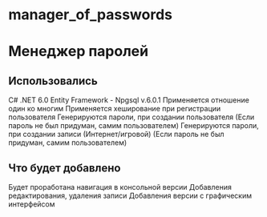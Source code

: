 # manager_of_passwords
# Менеджер паролей

## Использовались
C# .NET 6.0
Entity Framework - Npgsql v.6.0.1
Применяется отношение один ко многим
Применяется хеширование при регистрации пользователя
Генерируются пароли, при создании пользователя (Если пароль не был придуман, самим пользователем)
Генерируются пароли, при создании записи (Интернет/игровой) (Если пароль не был придуман, самим пользователем)

## Что будет добавлено
Будет проработана навигация в консольной версии
Добавления редактирования, удаления записи
Добавления версии с графическим интерфейсом
